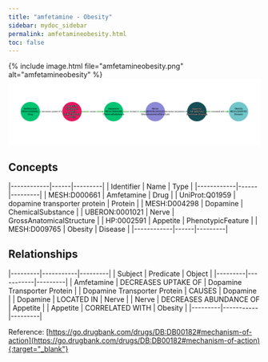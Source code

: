 ```yaml
---
title: "amfetamine - Obesity"
sidebar: mydoc_sidebar
permalink: amfetamineobesity.html
toc: false 
---
```


{% include image.html file="amfetamineobesity.png" alt="amfetamineobesity" %}![Path Visualization](/images/amfetamineobesity.png)

## Concepts

|------------|------|---------|
| Identifier | Name | Type    |
|------------|------|---------|
| MESH:D000661 | Amfetamine | Drug |
| UniProt:Q01959 | dopamine transporter protein | Protein |
| MESH:D004298 | Dopamine | ChemicalSubstance |
| UBERON:0001021 | Nerve | GrossAnatomicalStructure |
| HP:0002591 | Appetite | PhenotypicFeature |
| MESH:D009765 | Obesity | Disease |
|------------|------|---------|

## Relationships

|---------|-----------|---------|
| Subject | Predicate | Object  |
|---------|-----------|---------|
| Amfetamine | DECREASES UPTAKE OF | Dopamine Transporter Protein |
| Dopamine Transporter Protein | CAUSES | Dopamine |
| Dopamine | LOCATED IN | Nerve |
| Nerve | DECREASES ABUNDANCE OF | Appetite |
| Appetite | CORRELATED WITH | Obesity |
|---------|-----------|---------|

Reference: [https://go.drugbank.com/drugs/DB:DB00182#mechanism-of-action](https://go.drugbank.com/drugs/DB:DB00182#mechanism-of-action){:target="_blank"}